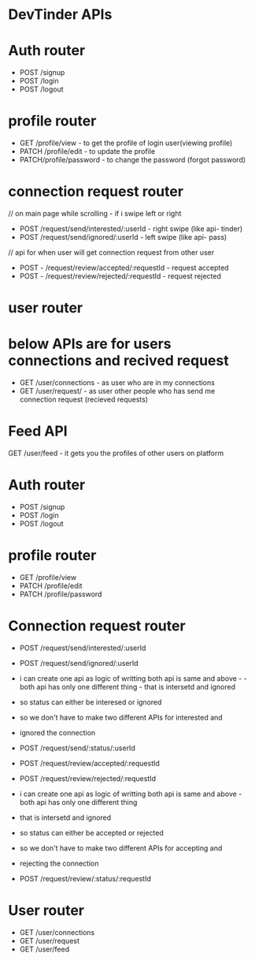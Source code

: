 # DevTinder APIs

# Auth router
- POST /signup
- POST /login  
- POST /logout


# profile router
- GET /profile/view -   to get the profile of login user(viewing profile)
- PATCH /profile/edit   -        to update the profile
- PATCH/profile/password  -      to change the password (forgot password)

 

# connection request router

// on main page while scrolling - if i swipe left or right

- POST /request/send/interested/:userId  - right swipe (like api- tinder)
- POST /request/send/ignored/:userId  - left swipe  (like api- pass)


// api for when user will get connection request from other user

- POST - /request/review/accepted/:requestId  - request accepted
- POST - /request/review/rejected/:requestId  - request rejected


# user router

# below APIs are for users connections and recived request

- GET /user/connections      - as user who are in my connections 
- GET /user/request/         - as user other people who has send me   
                               connection request  (recieved requests)
# Feed API 

GET /user/feed - it gets you the profiles of other users on platform













# Auth router
- POST /signup
- POST /login  
- POST /logout


# profile router
- GET /profile/view 
- PATCH /profile/edit  
- PATCH /profile/password  


# Connection request router

- POST /request/send/interested/:userId 
- POST /request/send/ignored/:userId 

- i can create one api as logic of writting both api is same and above - - both api has only one different thing   - that is intersetd and ignored
- so status can either be interesed or ignored
- so we don't have to make two different APIs for interested and 
 - ignored the connection

- POST /request/send/:status/:userId  



- POST /request/review/accepted/:requestId  
- POST /request/review/rejected/:requestId  

- i can create one api as logic of writting both api is same and above  - both api has only one different thing   
- that is intersetd and ignored
- so status can either be accepted or rejected
- so we don't have to make two different APIs for accepting and 
 - rejecting the connection

- POST /request/review/:status/:requestId  



# User router

- GET /user/connections     
- GET /user/request       
- GET /user/feed     